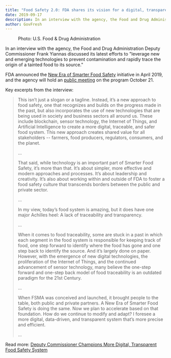 ```yaml
---
title: "Food Safety 2.0: FDA shares its vision for a digital, transparent food safety system"
date: 2019-09-17
description: In an interview with the agency, the Food and Drug Administration Deputy Commissioner Frank Yiannas discussed its latest efforts to "leverage new and emerging technologies to prevent contamination and rapidly trace the origin of a tainted food to its source."
author: GovFresh
---
```


<!-- image {"id":25013} -->
<figure class="wp-block-image"><figcaption>Photo: U.S. Food &amp; Drug Administration</figcaption></figure>
<!-- /image -->

<!-- paragraph -->
<p>In an interview with the agency, the Food and Drug Administration Deputy Commissioner Frank Yiannas discussed its latest efforts to "leverage new and emerging technologies to prevent contamination and rapidly trace the origin of a tainted food to its source."</p>
<!-- /paragraph -->

<!-- paragraph -->
<p>FDA announced the <a href="https://www.fda.gov/food/food-industry/new-era-smarter-food-safety">New Era of Smarter Food Safety</a> initiative in April 2019, and the agency will hold an <a href="https://www.fda.gov/food/workshops-meetings-webinars-food-and-dietary-supplements/public-meeting-new-era-smarter-food-safety-10212019-10212019">public meeting</a> on the program October 21.</p>
<!-- /paragraph -->

<!-- paragraph -->
<p>Key excerpts from the interview:</p>
<!-- /paragraph -->

<!-- quote -->
<blockquote class="wp-block-quote"><p>This isn’t just a slogan or a tagline. Instead, it’s a new approach  to food safety, one that recognizes and builds on the progress made in  the past, but also incorporates the use of new technologies that are  being used in society and business sectors all around us. These include  blockchain, sensor technology, the Internet of Things, and Artificial  Intelligence to create a more digital, traceable, and safer food system.  This new approach creates shared value for all stakeholders -- farmers,  food producers, regulators, consumers, and the planet.</p><p>...</p><p>That said, while technology is an important part of Smarter Food  Safety, it’s more than that. It’s about simpler, more effective and  modern approaches and processes. It’s about leadership and creativity.  It’s also about working within and outside of FDA to foster a food  safety culture that transcends borders between the public and private  sector.</p><p>...</p><p>In my view, today’s food system is amazing, but it does have one major Achilles heel: A lack of traceability and transparency.</p><p>...</p><p>When it comes to food traceability, some are stuck in a past in which  each segment in the food system is responsible for keeping track of  food, one step forward to identify where the food has gone and one step  back to identify the source. And it’s largely done on paper.  However,  with the emergence of new digital technologies, the proliferation of the  Internet of Things, and the continued advancement of sensor technology,  many believe the one-step forward and one-step back model of food  traceability is an outdated paradigm for the 21st Century. </p><p>...</p><p>When FSMA was conceived and launched, it brought people to the table, both public and private partners. A New Era of Smarter Food Safety is doing the same.  Now we plan to accelerate based on that foundation. How do we continue to modify and adapt? I foresee a more digital, data-driven, and transparent system that’s more precise and efficient.</p><p>...</p><p></p></blockquote>
<!-- /quote -->

<!-- paragraph -->
<p>Read more: <a href="https://www.fda.gov/food/conversations-experts-food-topics/deputy-commissioner-champions-more-digital-transparent-food-safety-system">Deputy Commissioner Champions More Digital, Transparent Food Safety System</a></p>
<!-- /paragraph -->
